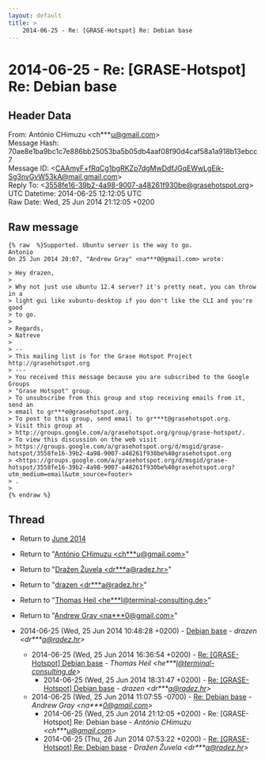 ```yaml
---
layout: default
title: >
    2014-06-25 - Re: [GRASE-Hotspot] Re: Debian base
---
```


# 2014-06-25 - Re: [GRASE-Hotspot] Re: Debian base

## Header Data

From: António CHimuzu \<ch***u@gmail.com\><br>
Message Hash: 70ae8e1ba9bc1c7e886bb25053ba5b05db4aaf08f90d4caf58a1a918b13ebcc7<br>
Message ID: \<CAAmyF+fRqCg1bgRKZp7dgMwDdfJGqEWwLgEik-Sg3nvGvW53kA@mail.gmail.com\><br>
Reply To: \<3558fe16-39b2-4a98-9007-a48261f930be@grasehotspot.org\><br>
UTC Datetime: 2014-06-25 12:12:05 UTC<br>
Raw Date: Wed, 25 Jun 2014 21:12:05 +0200<br>

## Raw message

```
{% raw  %}Supported. Ubuntu server is the way to go.
Antonio
On 25 Jun 2014 20:07, "Andrew Gray" <na***0@gmail.com> wrote:

> Hey drazen,
>
> Why not just use ubuntu 12.4 server? it's pretty neat, you can throw in a
> light gui like xubuntu-desktop if you don't like the CLI and you're good
> to go.
>
> Regards,
> Natreve
>
> --
> This mailing list is for the Grase Hotspot Project http://grasehotspot.org
> ---
> You received this message because you are subscribed to the Google Groups
> "Grase Hotspot" group.
> To unsubscribe from this group and stop receiving emails from it, send an
> email to gr***e@grasehotspot.org.
> To post to this group, send email to gr***t@grasehotspot.org.
> Visit this group at
> http://groups.google.com/a/grasehotspot.org/group/grase-hotspot/.
> To view this discussion on the web visit
> https://groups.google.com/a/grasehotspot.org/d/msgid/grase-hotspot/3558fe16-39b2-4a98-9007-a48261f930be%40grasehotspot.org
> <https://groups.google.com/a/grasehotspot.org/d/msgid/grase-hotspot/3558fe16-39b2-4a98-9007-a48261f930be%40grasehotspot.org?utm_medium=email&utm_source=footer>
> .
>
{% endraw %}
```

## Thread

+ Return to [June 2014](/archive/2014/06)

+ Return to "[António CHimuzu <ch***u<span>@</span>gmail.com>](/authors/ch___u_at_gmail_com)"
+ Return to "[Dražen Žuvela <dr***a<span>@</span>radez.hr>](/authors/dr___a_at_radez_hr)"
+ Return to "[drazen <dr***a<span>@</span>radez.hr>](/authors/dr___a_at_radez_hr)"
+ Return to "[Thomas Heil <he***l<span>@</span>terminal-consulting.de>](/authors/he___l_at_terminalconsulting_de)"
+ Return to "[Andrew Gray <na***0<span>@</span>gmail.com>](/authors/na___0_at_gmail_com)"

+ 2014-06-25 (Wed, 25 Jun 2014 10:48:28 +0200) - [Debian base](/archive/2014/06/727654dd0a7483ffb7d92d8244fc799a369771fdc330187f5dd0b9a4a2c28d54) - _drazen \<dr***a@radez.hr\>_
  + 2014-06-25 (Wed, 25 Jun 2014 16:36:54 +0200) - [Re: [GRASE-Hotspot] Debian base](/archive/2014/06/bf42a8bafba8475ceb64cca3add51633f6e1f8c71f98b529dcda2ba6d1a7cfce) - _Thomas Heil \<he***l@terminal-consulting.de\>_
    + 2014-06-25 (Wed, 25 Jun 2014 18:31:47 +0200) - [Re: [GRASE-Hotspot] Debian base](/archive/2014/06/ec4acb8eef0abd099418d9f237e6a3c7b3aa1526a92bcf038efcdca7f77c7eec) - _drazen \<dr***a@radez.hr\>_
  + 2014-06-25 (Wed, 25 Jun 2014 11:07:55 -0700) - [Re: Debian base](/archive/2014/06/c728523572efdec43135080909ddde4ed93aa44070b57807bc91b126373e4d6a) - _Andrew Gray \<na***0@gmail.com\>_
    + 2014-06-25 (Wed, 25 Jun 2014 21:12:05 +0200) - Re: [GRASE-Hotspot] Re: Debian base - _António CHimuzu \<ch***u@gmail.com\>_
    + 2014-06-25 (Thu, 26 Jun 2014 07:53:22 +0200) - [Re: [GRASE-Hotspot] Re: Debian base](/archive/2014/06/c0d6e7b6c839ed185a2e85fa32961926e7a276f41344d8dd2512ef7595df63d0) - _Dražen Žuvela \<dr***a@radez.hr\>_

